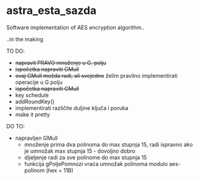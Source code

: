 # astra_esta_sazda
Software implementation of AES encryption algorithm..

..in the making

TO DO:
  - <s>napravit PRAVO množenje u G. polju</s>
  - <s>ispočetka napraviti GMull</s>
  - <s>ovaj GMull možda radi, ali svejedno</s> želim pravilno implementirati operacije u G polju
  - <s>ispočetka napraviti GMull</S>
  - key schedule
  - addRoundKey()
  - implementirati različite duljine ključa i poruka
  - make it pretty

DO TO:
  - napravljen GMull 
      - množenje prima dva polinoma do max stupnja 15, radi ispravno ako je umnožak max stupnja 15 - dovoljno dobro
      - dijeljenje radi za sve polinome do max stupnja 15
      - funkcija gPoljePomnozi vraća umnožak polinoma modulo aes-polinom (hex = 11B)
